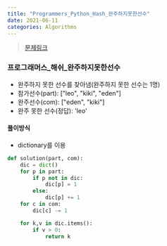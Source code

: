 ```yaml
---
title: "Programmers_Python_Hash_완주하지못한선수"
date: 2021-06-11
categories: Algorithms
---
```

> [문제링크](https://programmers.co.kr/learn/courses/30/parts/12077)

### 프로그래머스_해쉬_완주하지못한선수
- 완주하지 못한 선수를 찾아냄(완주하지 못한 선수는 1명)
- 참가선수(part): ["leo", "kiki", "eden"]
- 완주선수(com): ["eden", "kiki"]
- 완주 못한 선수(정답): 'leo'

#### 풀이방식
- dictionary를 이용

```python
def solution(part, com):
    dic = dict()
    for p in part:
        if p not in dic:
            dic[p] = 1
        else:
            dic[p] += 1
    for c in com:
        dic[c] -= 1

    for k,v in dic.items():
        if v > 0:
            return k
``` 

